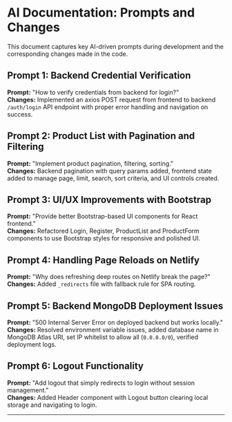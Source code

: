 # AI Documentation: Prompts and Changes

This document captures key AI-driven prompts during development and the corresponding changes made in the code.

## Prompt 1: Backend Credential Verification

**Prompt:** "How to verify credentials from backend for login?"  
**Changes:** Implemented an axios POST request from frontend to backend `/auth/login` API endpoint with proper error handling and navigation on success.

## Prompt 2: Product List with Pagination and Filtering

**Prompt:** "Implement product pagination, filtering, sorting."  
**Changes:** Backend pagination with query params added, frontend state added to manage page, limit, search, sort criteria, and UI controls created.

## Prompt 3: UI/UX Improvements with Bootstrap

**Prompt:** "Provide better Bootstrap-based UI components for React frontend."  
**Changes:** Refactored Login, Register, ProductList and ProductForm components to use Bootstrap styles for responsive and polished UI.

## Prompt 4: Handling Page Reloads on Netlify

**Prompt:** "Why does refreshing deep routes on Netlify break the page?"  
**Changes:** Added `_redirects` file with fallback rule for SPA routing.

## Prompt 5: Backend MongoDB Deployment Issues

**Prompt:** "500 Internal Server Error on deployed backend but works locally."  
**Changes:** Resolved environment variable issues, added database name in MongoDB Atlas URI, set IP whitelist to allow all (`0.0.0.0/0`), verified deployment logs.

## Prompt 6: Logout Functionality

**Prompt:** "Add logout that simply redirects to login without session management."  
**Changes:** Added Header component with Logout button clearing local storage and navigating to login.

---
